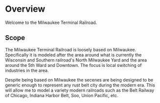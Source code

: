 # Overview
Welcome to the Milwaukee Terminal Railroad.

## Scope
The Milwaukee Terminal Railroad is loosely based on Milwaukee.  Specifically it is modeled after the area around what is currently the Wisconsin and Southern railroad's North Milwaukee Yard and the area around the 5th Ward and Downtown.  The focus is local switching of industries in the area.

Despite being based on Milwaukee the secenes are being designed to be generic enough to represent any rust belt city during the modern era.  This will allow me to model a variety modern railroads such as the Belt Railway of Chicago, Indiana Harbor Belt, Soo, Union Pacific, etc.